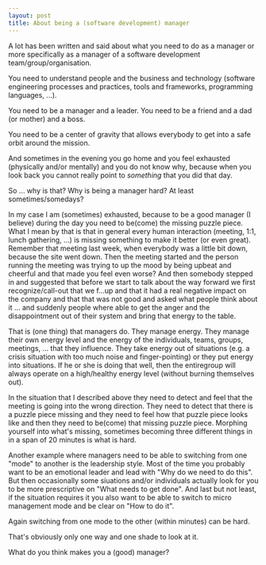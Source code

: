 ```yaml
---
layout: post
title: About being a (software development) manager
---
```

A lot has been written and said about what you need to do as a manager or more specifically as a manager of a software development team/group/organisation.

You need to understand people and the business and technology (software engineering processes and practices, tools and frameworks, programming languages, ...).

You need to be a manager and a leader. You need to be a friend and a dad (or mother) and a boss.

You need to be a center of gravity that allows everybody to get into a safe orbit around the mission.

And sometimes in the evening you go home and you feel exhausted (physically and/or mentally) and you do not know why, because when you look back you cannot really point to *something* that you did that day.

So ... why is that? Why is being a manager hard? At least sometimes/somedays?

In my case I am (sometimes) exhausted, because to be a good manager (I believe) during the day you need to be(come) the missing puzzle piece. What I mean by that is that in general every human interaction (meeting, 1:1, lunch gathering, ...) is missing something to make it better (or even great). Remember that meeting last week, when everybody was a little bit down, because the site went down. Then the meeting started and the person running the meeting was trying to up the mood by being upbeat and cheerful and that made you feel even worse? And then somebody stepped in and suggested that before we start to talk about the way forward we first recognize/call-out that we f...up and that it had a real negative impact on the company and that that was not good and asked what people think about it ... and suddenly people where able to get the anger and the disappointment out of their system and bring that energy to the table.

That is (one thing) that managers do. They manage energy. They manage their own energy level and the energy of the individuals, teams, groups, meetings, ... that they influence. They take energy out of situations (e.g. a crisis situation with too much noise and finger-pointing) or they put energy into situations. If he or she is doing that well, then the entiregroup will always operate on a high/healthy energy level (without burning themselves out).

In the situation that I described above they need to detect and feel that the meeting is going into the wrong direction. They need to detect that there is a puzzle piece missing and they need to feel how that puzzle piece looks like and then they need to be(come) that missing puzzle piece. Morphing yourself into what's missing, sometimes becoming three different things in in a span of 20 minutes is what is hard.

Another example where managers need to be able to switching from one "mode" to another is the leadership style. Most of the time you probably want to be an emotional leader and lead with "Why do we need to do this". But then occasionally some siuations and/or individuals actually look for you to be more prescriptive on "What needs to get done". And last but not least, if the situation requires it you also want to be able to switch to micro management mode and be clear on "How to do it".

Again switching from one mode to the other (within minutes) can be hard.

That's obviously only one way and one shade to look at it.

What do you think makes you a (good) manager?
